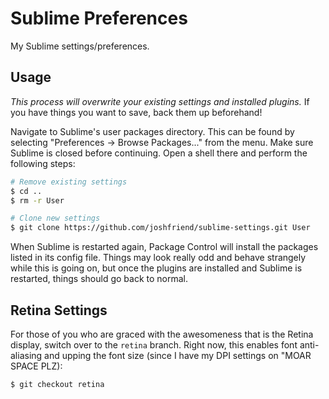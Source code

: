 # Sublime Preferences

My Sublime settings/preferences.

## Usage

*This process will overwrite your existing settings and installed plugins.*
If you have things you want to save, back them up beforehand!

Navigate to Sublime's user packages directory. This can be found by selecting
"Preferences -> Browse Packages..." from the menu. Make sure Sublime is closed
before continuing. Open a shell there and perform the following steps:

```bash
# Remove existing settings
$ cd ..
$ rm -r User

# Clone new settings
$ git clone https://github.com/joshfriend/sublime-settings.git User
```

When Sublime is restarted again, Package Control will install the packages
listed in its config file. Things may look really odd and behave strangely
while this is going on, but once the plugins are installed and Sublime is
restarted, things should go back to normal.

## Retina Settings

For those of you who are graced with the awesomeness that is the Retina display,
switch over to the `retina` branch. Right now, this enables font anti-aliasing
and upping the font size (since I have my DPI settings on "MOAR SPACE PLZ):

```bash
$ git checkout retina
```
